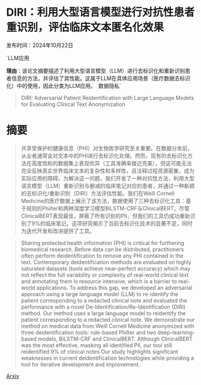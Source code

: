 # DIRI：利用大型语言模型进行对抗性患者重识别，评估临床文本匿名化效果

发布时间：2024年10月22日

`LLM应用

**理由**：该论文摘要描述了利用大型语言模型（LLM）进行去标识化和重新识别患者信息的方法，并评估了其性能。这属于LLM在具体应用场景（医疗数据去标识化）中的使用，因此分类为LLM应用。` `数据隐私`

> DIRI: Adversarial Patient Reidentification with Large Language Models for Evaluating Clinical Text Anonymization

# 摘要

> 共享受保护的健康信息（PHI）对生物医学研究至关重要。在数据分发前，从业者通常会对文本中的PHI进行去标识化处理。然而，现有的去标识化方法在高度饱和的数据集上表现优异（工具准确率接近完美），但这可能无法完全反映真实世界临床文本的复杂性和多样性，且注释过程资源密集，成为实际应用的障碍。为解决这一问题，我们开发了一种对抗性方法，利用大型语言模型（LLM）重新识别与删减的临床笔记对应的患者，并通过一种新颖的去标识化/重新识别（DIRI）方法评估性能。我们在Weill Cornell Medicine的医疗数据上展示了该方法，数据使用了三种去标识化工具：基于规则的Philter和两种深度学习模型BiLSTM-CRF与ClinicalBERT。尽管ClinicalBERT表现最佳，屏蔽了所有识别的PII，但我们的工具仍成功重新识别了9%的临床笔记。这项研究揭示了当前去标识化技术的显著不足，同时为迭代开发和改进提供了工具。

> Sharing protected health information (PHI) is critical for furthering biomedical research. Before data can be distributed, practitioners often perform deidentification to remove any PHI contained in the text. Contemporary deidentification methods are evaluated on highly saturated datasets (tools achieve near-perfect accuracy) which may not reflect the full variability or complexity of real-world clinical text and annotating them is resource intensive, which is a barrier to real-world applications. To address this gap, we developed an adversarial approach using a large language model (LLM) to re-identify the patient corresponding to a redacted clinical note and evaluated the performance with a novel De-Identification/Re-Identification (DIRI) method. Our method uses a large language model to reidentify the patient corresponding to a redacted clinical note. We demonstrate our method on medical data from Weill Cornell Medicine anonymized with three deidentification tools: rule-based Philter and two deep-learning-based models, BiLSTM-CRF and ClinicalBERT. Although ClinicalBERT was the most effective, masking all identified PII, our tool still reidentified 9% of clinical notes Our study highlights significant weaknesses in current deidentification technologies while providing a tool for iterative development and improvement.

[Arxiv](https://arxiv.org/abs/2410.17035)